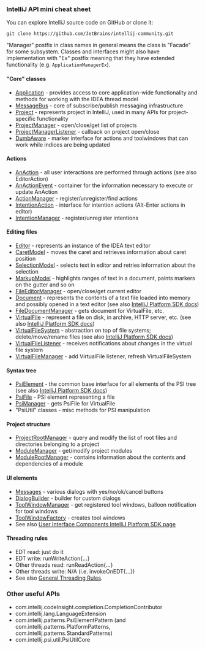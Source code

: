 ### IntelliJ API mini cheat sheet
You can explore IntelliJ source code on GitHub or clone it:
```
git clone https://github.com/JetBrains/intellij-community.git
```
"Manager" postfix in class names in general means the class is "Facade" for some subsystem. 
Classes and interfaces might also have implementation with "Ex" postfix meaning that they have extended functionality 
(e.g. `ApplicationManagerEx`).


#### "Core" classes
- [Application] - provides access to core application-wide functionality and methods for working with the IDEA thread model
- [MessageBus] - core of subscribe/publish messaging infrastructure
- [Project] - represents project in IntelliJ, used in many APIs for project-specific functionality
- [ProjectManager] - open/close/get list of projects
- [ProjectManagerListener] - callback on project open/close
- [DumbAware] - marker interface for actions and toolwindows that can work while indices are being updated


#### Actions
- [AnAction] - all user interactions are performed through actions (see also EditorAction)
- [AnActionEvent] - container for the information necessary to execute or update AnAction
- [ActionManager] - register/unregister/find actions
- [IntentionAction] - interface for intention actions (Alt-Enter actions in editor)
- [IntentionManager] - register/unregister intentions


#### Editing files
- [Editor] - represents an instance of the IDEA text editor
- [CaretModel] - moves the caret and retrieves information about caret position
- [SelectionModel] - selects text in editor and retries information about the selection
- [MarkupModel] - highlights ranges of text in a document, paints markers on the gutter and so on
- [FileEditorManager] - open/close/get current editor
- [Document] - represents the contents of a text file loaded into memory and possibly opened in a text editor
(see also [IntelliJ Platform SDK docs](https://plugins.jetbrains.com/docs/intellij/documents.html))
- [FileDocumentManager] - gets document for VirtualFile, etc.
- [VirtualFile] - represent a file on disk, in archive, HTTP server, etc. 
(see also [IntelliJ Platform SDK docs](http://www.jetbrains.org/intellij/sdk/docs/basics/architectural_overview/virtual_file.html))
- [VirtualFileSystem] - abstraction on top of file systems; delete/move/rename files (see also [IntelliJ Platform SDK docs](https://plugins.jetbrains.com/docs/intellij/virtual-file-system.html))
- [VirtualFileListener] - receives notifications about changes in the virtual file system
- [VirtualFileManager] - add VirtualFile listener, refresh VirtualFileSystem


#### Syntax tree
- [PsiElement] - the common base interface for all elements of the PSI tree (see also [IntelliJ Platform SDK docs](https://plugins.jetbrains.com/docs/intellij/psi-files.html))
- [PsiFile] - PSI element representing a file
- [PsiManager] - gets PsiFile for VirtualFile
- "PsiUtil" classes - misc methods for PSI manipulation


#### Project structure
- [ProjectRootManager] - query and modify the list of root files and directories belonging to a project
- [ModuleManager] - get/modify project modules
- [ModuleRootManager] - contains information about the contents and dependencies of a module


#### UI elements
- [Messages] - various dialogs with yes/no/ok/cancel buttons
- [DialogBuilder] - builder for custom dialogs
- [ToolWindowManager] - get registered tool windows, balloon notification for tool windows
- [ToolWindowFactory] - creates tool windows
- See also [User Interface Components IntelliJ Platform SDK page](https://plugins.jetbrains.com/docs/intellij/user-interface-components.html)


#### Threading rules
- EDT read: just do it
- EDT write: runWriteAction{...}
- Other threads read: runReadAction{...}
- Other threads write: N/A (i.e. invokeOnEDT{...})
- See also [General Threading Rules].


### Other useful APIs
- com.intellij.codeInsight.completion.CompletionContributor
- com.intellij.lang.LanguageExtension
- com.intellij.patterns.PsiElementPattern (and com.intellij.patterns.PlatformPatterns, com.intellij.patterns.StandardPatterns)
- com.intellij.psi.util.PsiUtilCore


[Application]: https://github.com/JetBrains/intellij-community/blob/master/platform/core-api/src/com/intellij/openapi/application/Application.java
[MessageBus]: https://github.com/JetBrains/intellij-community/blob/master/platform/extensions/src/com/intellij/util/messages/MessageBus.java
[Project]: https://github.com/JetBrains/intellij-community/blob/master/platform/core-api/src/com/intellij/openapi/project/Project.java
[ProjectManager]: https://github.com/JetBrains/intellij-community/blob/master/platform/projectModel-api/src/com/intellij/openapi/project/ProjectManager.java
[ProjectManagerListener]: https://github.com/JetBrains/intellij-community/blob/master/platform/projectModel-api/src/com/intellij/openapi/project/ProjectManagerListener.java
[DumbAware]: https://github.com/JetBrains/intellij-community/blob/master/platform/core-api/src/com/intellij/openapi/project/DumbAware.java

[AnAction]: https://github.com/JetBrains/intellij-community/blob/master/platform/editor-ui-api/src/com/intellij/openapi/actionSystem/AnAction.java
[AnActionEvent]: https://github.com/JetBrains/intellij-community/blob/master/platform/editor-ui-api/src/com/intellij/openapi/actionSystem/AnActionEvent.java
[ActionManager]: https://github.com/JetBrains/intellij-community/blob/master/platform/editor-ui-api/src/com/intellij/openapi/actionSystem/ActionManager.java
[IntentionAction]: https://github.com/JetBrains/intellij-community/blob/master/platform/analysis-api/src/com/intellij/codeInsight/intention/IntentionAction.java
[IntentionManager]: https://github.com/JetBrains/intellij-community/blob/master/platform/analysis-api/src/com/intellij/codeInsight/intention/IntentionManager.java

[Editor]: https://github.com/JetBrains/intellij-community/blob/master/platform/editor-ui-api/src/com/intellij/openapi/editor/Editor.java
[CaretModel]: https://github.com/JetBrains/intellij-community/blob/master/platform/editor-ui-api/src/com/intellij/openapi/editor/CaretModel.java
[SelectionModel]: https://github.com/JetBrains/intellij-community/blob/master/platform/editor-ui-api/src/com/intellij/openapi/editor/SelectionModel.java
[MarkupModel]: https://github.com/JetBrains/intellij-community/blob/master/platform/editor-ui-api/src/com/intellij/openapi/editor/markup/MarkupModel.java
[FileEditorManager]: https://github.com/JetBrains/intellij-community/blob/master/platform/analysis-api/src/com/intellij/openapi/fileEditor/FileEditorManager.java
[Document]: https://github.com/JetBrains/intellij-community/blob/master/platform/core-api/src/com/intellij/openapi/editor/Document.java
[FileDocumentManager]: https://github.com/JetBrains/intellij-community/blob/master/platform/core-api/src/com/intellij/openapi/fileEditor/FileDocumentManager.java
[VirtualFile]: https://github.com/JetBrains/intellij-community/blob/master/platform/core-api/src/com/intellij/openapi/vfs/VirtualFile.java
[VirtualFileSystem]: https://github.com/JetBrains/intellij-community/blob/master/platform/core-api/src/com/intellij/openapi/vfs/VirtualFileSystem.java
[VirtualFileListener]: https://github.com/JetBrains/intellij-community/blob/master/platform/core-api/src/com/intellij/openapi/vfs/VirtualFileListener.java
[VirtualFileManager]: https://github.com/JetBrains/intellij-community/blob/master/platform/core-api/src/com/intellij/openapi/vfs/VirtualFileManager.java

[PsiElement]: https://github.com/JetBrains/intellij-community/blob/master/platform/core-api/src/com/intellij/psi/PsiElement.java
[PsiFile]: https://github.com/JetBrains/intellij-community/blob/master/platform/core-api/src/com/intellij/psi/PsiFile.java
[PsiManager]: https://github.com/JetBrains/intellij-community/blob/master/platform/core-api/src/com/intellij/psi/PsiManager.java

[ProjectRootManager]: https://github.com/JetBrains/intellij-community/blob/master/platform/projectModel-api/src/com/intellij/openapi/roots/ProjectRootManager.java
[ModuleManager]: https://github.com/JetBrains/intellij-community/blob/master/platform/projectModel-api/src/com/intellij/openapi/module/ModuleManager.java
[ModuleRootManager]: https://github.com/JetBrains/intellij-community/blob/master/platform/projectModel-api/src/com/intellij/openapi/roots/ModuleRootManager.java

[Messages]: https://github.com/JetBrains/intellij-community/blob/master/platform/platform-api/src/com/intellij/openapi/ui/Messages.java
[DialogBuilder]: https://github.com/JetBrains/intellij-community/blob/master/platform/platform-api/src/com/intellij/openapi/ui/DialogBuilder.java
[ToolWindowManager]: https://github.com/JetBrains/intellij-community/blob/master/platform/platform-api/src/com/intellij/openapi/wm/ToolWindowManager.kt
[ToolWindowFactory]: https://github.com/JetBrains/intellij-community/blob/master/platform/platform-api/src/com/intellij/openapi/wm/ToolWindowFactory.java

[General Threading Rules]: http://www.jetbrains.org/intellij/sdk/docs/basics/architectural_overview/general_threading_rules.html

